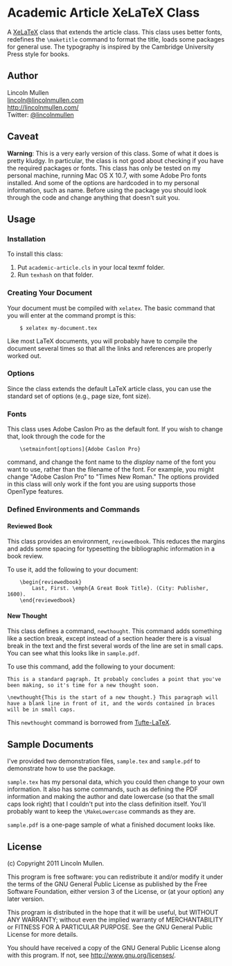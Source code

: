 # Academic Article XeLaTeX Class #

A [XeLaTeX](http://scripts.sil.org/cms/scripts/page.php?site_id=nrsi&id=xetex) class that extends the article class. This class uses better fonts, redefines the `\maketitle` command to format the title, loads some packages for general use. The typography is inspired by the Cambridge University Press style for books.

## Author ##

Lincoln Mullen  
<lincoln@lincolnmullen.com>  
<http://lincolnmullen.com/>  
Twitter: [@lincolnmullen](http://twitter.com/lincolnmullen)

## Caveat ##

**Warning**: This is a very early version of this class. Some of what it does is pretty kludgy. In particular, the class is not good about checking if you have the required packages or fonts. This class has only be tested on my personal machine, running Mac OS X 10.7, with some Adobe Pro fonts installed. And some of the options are hardcoded in to my personal information, such as name. Before using the package you should look through the code and change anything that doesn't suit you.

## Usage ##

### Installation ###

To install this class:

1.	Put `academic-article.cls` in your local texmf folder.
2.	Run `texhash` on that folder.

### Creating Your Document ###

Your document must be compiled with `xelatex`. The basic command that you will enter at the command prompt is this:

		$ xelatex my-document.tex
		
Like most LaTeX documents, you will probably have to compile the document several times so that all the links and references are properly worked out.

### Options ###

Since the class extends the default LaTeX article class, you can use the standard set of options (e.g., page size, font size).

### Fonts ###

This class uses Adobe Caslon Pro as the default font. If you wish to change that, look through the code for the 

		\setmainfont[options]{Adobe Caslon Pro}

command, and change the font name to the _display_ name of the font you want to use, rather than the filename of the font. For example, you might change "Adobe Caslon Pro" to "Times New Roman." The options provided in this class will only work if the font you are using supports those OpenType features.

### Defined Environments and Commands ###

#### Reviewed Book ####

This class provides an environment, `reviewedbook`. This reduces the margins and adds some spacing for typesetting the bibliographic information in a book review.

To use it, add the following to your document:

		\begin{reviewedbook}
			Last, First. \emph{A Great Book Title}. (City: Publisher, 1600).
		\end{reviewedbook}
		
#### New Thought ####

This class defines a command, `newthought`. This command adds something like a section break, except instead of a section header there is a visual break in the text and the first several words of the line are set in small caps. You can see what this looks like in `sample.pdf`.

To use this command, add the following to your document:

	This is a standard pagraph. It probably concludes a point that you've been making, so it's time for a new thought soon.
	
	\newthought{This is the start of a new thought.} This paragraph will have a blank line in front of it, and the words contained in braces will be in small caps.

This `newthought` command is borrowed from [Tufte-LaTeX](http://code.google.com/p/tufte-latex/).

## Sample Documents ##

I've provided two demonstration files, `sample.tex` and `sample.pdf` to demonstrate how to use the package.

`sample.tex` has my personal data, which you could then change to your own information. It also has some commands, such as defining the PDF information and making the author and date lowercase (so that the small caps look right) that I couldn't put into the class definition itself. You'll probably want to keep the `\MakeLowercase` commands as they are.

`sample.pdf` is a one-page sample of what a finished document looks like.


## License ##

(c) Copyright 2011 Lincoln Mullen.

This program is free software: you can redistribute it and/or modify it under the terms of the GNU General Public License as published by the Free Software Foundation, either version 3 of the License, or (at your option) any later version.

This program is distributed in the hope that it will be useful, but WITHOUT ANY WARRANTY; without even the implied warranty of MERCHANTABILITY or FITNESS FOR A PARTICULAR PURPOSE.  See the GNU General Public License for more details.
 
You should have received a copy of the GNU General Public License along with this program.  If not, see <http://www.gnu.org/licenses/>.
